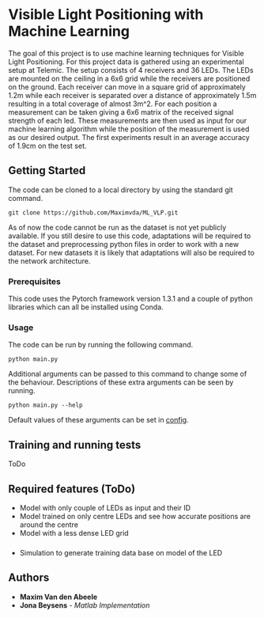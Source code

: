 # Visible Light Positioning with Machine Learning

The goal of this project is to use machine learning techniques for Visible Light Positioning. For this project data is gathered using an experimental setup at Telemic. The setup consists of 4 receivers and 36 LEDs. The LEDs are mounted on the ceiling in a 6x6 grid while the receivers are positioned on the ground. Each receiver can move in a square grid of approximately 1.2m while each receiver is separated over a distance of approximately 1.5m resulting in a total coverage of almost 3m^2. For each position a measurement can be taken giving a 6x6 matrix of the received signal strength of each led. These measurements are then used as input for our machine learning algorithm while the position of the measurement is used as our desired output. The first experiments result in an average accuracy of 1.9cm on the test set.

## Getting Started

The code can be cloned to a local directory by using the standard git command.
```
git clone https://github.com/Maximvda/ML_VLP.git
```
As of now the code cannot be run as the dataset is not yet publicly available. If you still desire to use this code, adaptations will be required to the dataset and preprocessing python files in order to work with a new dataset.  For new datasets it is likely that adaptations will also be required to the network architecture.

### Prerequisites

This code uses the Pytorch framework version 1.3.1 and a couple of python libraries which can all be installed using Conda.

### Usage

The code can be run by running the following command.
```
python main.py
```
Additional arguments can be passed to this command to change some of the behaviour. Descriptions of these extra arguments can be seen by running.
```
python main.py --help
```
Default values of these arguments can be set in [config](https://github.com/Maximvda/ML_VLP/blob/master/utils/config.py).

## Training and running tests

ToDo

## Required features (ToDo)
* Model with only couple of LEDs as input and their ID
* Model trained on only centre LEDs and see how accurate positions are around the centre
* Model with a less dense LED grid
###
* Simulation to generate training data base on model of the LED

## Authors

* **Maxim Van den Abeele**
* **Jona Beysens** - *Matlab Implementation*
